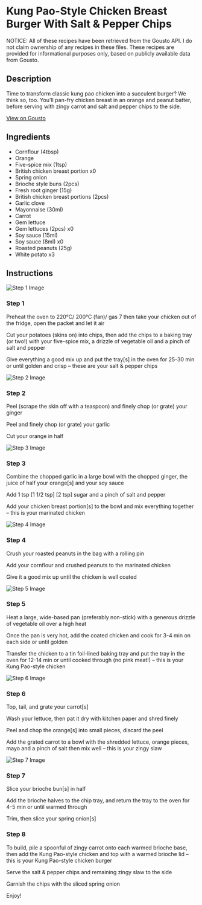# Kung Pao-Style Chicken Breast Burger With Salt & Pepper Chips

NOTICE: All of these recipes have been retrieved from the Gousto API. I do not claim ownership of any recipes in these files. These recipes are provided for informational purposes only, based on publicly available data from Gousto.

## Description

Time to transform classic kung pao chicken into a succulent burger? We think so, too. You'll pan-fry chicken breast in an orange and peanut batter, before serving with zingy carrot and salt and pepper chips to the side. 

[View on Gousto](https://www.gousto.co.uk/recipes/cookbook/kung-pao-style-chicken-breast-burger-with-salt-pepper-chips)

## Ingredients

- Cornflour (4tbsp)
- Orange
- Five-spice mix (1tsp)
- British chicken breast portion x0
- Spring onion
- Brioche style buns (2pcs)
- Fresh root ginger (15g)
- British chicken breast portions (2pcs)
- Garlic clove
- Mayonnaise (30ml)
- Carrot
- Gem lettuce
- Gem lettuces (2pcs) x0
- Soy sauce (15ml)
- Soy sauce (8ml) x0
- Roasted peanuts (25g)
- White potato x3

## Instructions

![Step 1 Image](https://production-media.gousto.co.uk/cms/recipe-step-image/Step-1-1729665554642-x200.jpg)

### Step 1

Preheat the oven to 220°C/ 200°C (fan)/ gas 7 then take your chicken out of the fridge, open the packet and let it air

Cut your potatoes (skins on) into chips, then add the chips to a baking tray (or two!) with your five-spice mix, a drizzle of vegetable oil and a pinch of salt and pepper

Give everything a good mix up and put the tray[s] in the oven for 25-30 min or until golden and crisp – these are your salt & pepper chips

![Step 2 Image](https://production-media.gousto.co.uk/cms/recipe-step-image/Step-2-1729665558809-x200.jpg)

### Step 2

Peel (scrape the skin off with a teaspoon) and finely chop (or grate) your ginger

Peel and finely chop (or grate) your garlic

Cut your orange in half

![Step 3 Image](https://production-media.gousto.co.uk/cms/recipe-step-image/Step-3-1729665563746-x200.jpg)

### Step 3

Combine the chopped garlic in a large bowl with the chopped ginger, the juice of half your<span class="text-danger"> </span>orange[s] and your soy sauce

Add 1 tsp <span class="text-purple">[1 1/2 tsp] </span><span class="text-danger">[2 tsp]</span> sugar and a pinch of salt and pepper

Add your chicken breast portion[s] to the bowl and mix everything together – this is your marinated chicken

![Step 4 Image](https://production-media.gousto.co.uk/cms/recipe-step-image/Step-4-1729665567369-x200.jpg)

### Step 4

Crush your roasted peanuts in the bag with a rolling pin

Add your cornflour and crushed peanuts to the marinated chicken

Give it a good mix up until the chicken is well coated

![Step 5 Image](https://production-media.gousto.co.uk/cms/recipe-step-image/Step-5-1729665570749-x200.jpg)

### Step 5

Heat a large, wide-based pan (preferably non-stick) with a generous drizzle of vegetable oil over a high heat

Once the pan is very hot, add the coated chicken and cook for 3-4 min on each side or until golden

Transfer the chicken to a tin foil-lined baking tray and put the tray in the oven for 12-14 min or until cooked through (no pink meat!) – this is your Kung Pao-style chicken

![Step 6 Image](https://production-media.gousto.co.uk/cms/recipe-step-image/Step-6-1729665574087-x200.jpg)

### Step 6

Top, tail, and grate your carrot[s]

Wash your lettuce, then pat it dry with kitchen paper and shred finely

Peel and chop the orange[s] into small pieces, discard the peel

Add the grated carrot to a bowl with the shredded lettuce, orange pieces, mayo and a pinch of salt then mix well – this is your zingy slaw

![Step 7 Image](https://production-media.gousto.co.uk/cms/recipe-step-image/Step-7-1729665577274-x200.jpg)

### Step 7

Slice your brioche bun[s] in half

Add the brioche halves to the chip tray, and return the tray to the oven for 4-5 min or until warmed through

Trim, then slice your spring onion[s]

### Step 8

To build, pile a spoonful of zingy carrot onto each warmed brioche base, then add the Kung Pao-style chicken and top with a warmed brioche lid – this is your Kung Pao-style chicken burger

Serve the salt & pepper chips and remaining zingy slaw to the side

Garnish the chips with the sliced spring onion

Enjoy!

